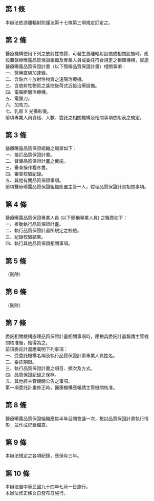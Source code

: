 第 1 條
-------
本辦法依游離輻射防護法第十七條第三項規定訂定之。

第 2 條
-------
醫療機構使用下列之放射性物質、可發生游離輻射設備或相關設施時，應  
設置醫療曝露品質保證組織及專業人員或委託符合規定之相關機構，實施  
醫療曝露品質保證計畫（以下簡稱品質保證計畫）相關事項：   
一、醫用直線加速器。   
二、含鈷六十放射性物質之遠隔治療機。   
三、含放射性物質之遙控後荷式近接治療設備。   
四、電腦斷層治療機。   
五、電腦刀。   
六、加馬刀。   
七、乳房 X  光攝影儀。   
前項專業人員資格、人數、委託之相關機構及相關事項依附表之規定。

第 3 條
-------
醫療曝露品質保證組織之職掌如下：  
一、擬訂品質保證計畫。  
二、督導品質保證計畫之實施。  
三、審查操作程序書。  
四、審查校驗紀錄。  
五、其他有關品質保證事項。  
前項醫療曝露品質保證組織應置主管一人，綜理品質保證計畫相關事項。

第 4 條
-------
醫療曝露品質保證專業人員 (以下簡稱專業人員) 之職責如下：  
一、推動執行品質保證計畫。  
二、執行品質保證計畫所規定之校驗。  
三、記錄校驗結果。  
四、執行其他品質保證相關事項。

第 5 條
-------
（刪除）

第 6 條
-------
（刪除）

第 7 條
-------
委託相關機構辦理品質保證計畫相關事項時，應檢具委託計畫報請主管機  
關核准後，始得為之。  
前項委託計畫應載明下列事項：  
一、受委託機構名稱及執行品質保證計畫專業人員姓名。  
二、委託期限。  
三、執行品質保證計畫之項目、頻次及方式。  
四、品質保證紀錄之保存。  
五、其他經主管機關公告之事項。  
第一項委託計畫修正時，醫療機構應報請主管機關核准。

第 8 條
-------
醫療曝露品質保證組織應每半年召開會議一次，檢討品質保證計畫執行情  
形，並作成紀錄備查。

第 9 條
-------
本辦法規定之各項紀錄，應保存三年。

第 10 條
--------
本辦法自中華民國九十四年七月一日施行。  
本辦法修正條文自發布日施行。

